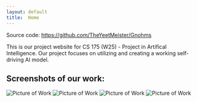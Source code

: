 ```yaml
---
layout: default
title:  Home
---
```


Source code: https://github.com/TheYeetMeister/Gnohms

This is our project website for CS 175 (W25) - Project in Artifical Intelligence. Our project focuses on utilizing and creating a working self-driving AI model.



## Screenshots of our work:

![Picture of Work]("../../img/IMG_1046.JPG)
![Picture of Work]("../../img/IMG_1050.JPG")
![Picture of Work]("../../img/IMG_1049.JPG")
![Picture of Work]("../../img/IMG_1046.JPG")
